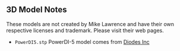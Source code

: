 ## 3D Model Notes
These models are not created by Mike Lawrence and have their own respective licenses and trademark. Please visit their web pages.
* `PowerDI5.stp` PowerDI-5 model comes from [Diodes Inc](https://www.diodes.com)
